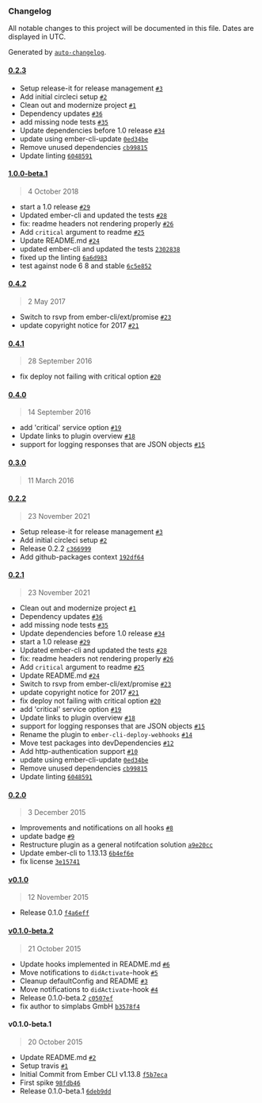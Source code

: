 ### Changelog

All notable changes to this project will be documented in this file. Dates are displayed in UTC.

Generated by [`auto-changelog`](https://github.com/CookPete/auto-changelog).

#### [0.2.3](https://github.com/Latermedia/ember-cli-deploy-hooks/compare/1.0.0-beta.1...0.2.3)

- Setup release-it for release management [`#3`](https://github.com/Latermedia/ember-cli-deploy-hooks/pull/3)
- Add initial circleci setup [`#2`](https://github.com/Latermedia/ember-cli-deploy-hooks/pull/2)
- Clean out and modernize project [`#1`](https://github.com/Latermedia/ember-cli-deploy-hooks/pull/1)
- Dependency updates [`#36`](https://github.com/Latermedia/ember-cli-deploy-hooks/pull/36)
- add missing node tests [`#35`](https://github.com/Latermedia/ember-cli-deploy-hooks/pull/35)
- Update dependencies before 1.0 release [`#34`](https://github.com/Latermedia/ember-cli-deploy-hooks/pull/34)
- update using ember-cli-update [`0ed34be`](https://github.com/Latermedia/ember-cli-deploy-hooks/commit/0ed34be9125feb136e8b4af14912658ae57d16ca)
- Remove unused dependencies [`cb99815`](https://github.com/Latermedia/ember-cli-deploy-hooks/commit/cb99815b5b4ba564dff157aad4ccb9763f3aff08)
- Update linting [`6048591`](https://github.com/Latermedia/ember-cli-deploy-hooks/commit/6048591f4be82215bfe0e77455c21a3a5e0cafcf)

#### [1.0.0-beta.1](https://github.com/Latermedia/ember-cli-deploy-hooks/compare/0.4.2...1.0.0-beta.1)

> 4 October 2018

- start a 1.0 release [`#29`](https://github.com/Latermedia/ember-cli-deploy-hooks/pull/29)
- Updated ember-cli and updated the tests [`#28`](https://github.com/Latermedia/ember-cli-deploy-hooks/pull/28)
- fix: readme headers not rendering properly [`#26`](https://github.com/Latermedia/ember-cli-deploy-hooks/pull/26)
- Add `critical` argument to readme [`#25`](https://github.com/Latermedia/ember-cli-deploy-hooks/pull/25)
- Update README.md [`#24`](https://github.com/Latermedia/ember-cli-deploy-hooks/pull/24)
- updated ember-cli and updated the tests [`2302838`](https://github.com/Latermedia/ember-cli-deploy-hooks/commit/2302838d0d41132b411178c4bb815eaecef58dd1)
- fixed up the linting [`6a6d983`](https://github.com/Latermedia/ember-cli-deploy-hooks/commit/6a6d9830fdd93e660fe406d3e0b66b32d63e69eb)
- test against node 6 8 and stable [`6c5e852`](https://github.com/Latermedia/ember-cli-deploy-hooks/commit/6c5e852616fca921c7bc62e0d348b68f101a7a53)

#### [0.4.2](https://github.com/Latermedia/ember-cli-deploy-hooks/compare/0.4.1...0.4.2)

> 2 May 2017

- Switch to rsvp from ember-cli/ext/promise [`#23`](https://github.com/Latermedia/ember-cli-deploy-hooks/pull/23)
- update copyright notice for 2017 [`#21`](https://github.com/Latermedia/ember-cli-deploy-hooks/pull/21)

#### [0.4.1](https://github.com/Latermedia/ember-cli-deploy-hooks/compare/0.4.0...0.4.1)

> 28 September 2016

- fix deploy not failing with critical option [`#20`](https://github.com/Latermedia/ember-cli-deploy-hooks/pull/20)

#### [0.4.0](https://github.com/Latermedia/ember-cli-deploy-hooks/compare/0.3.0...0.4.0)

> 14 September 2016

- add 'critical' service  option [`#19`](https://github.com/Latermedia/ember-cli-deploy-hooks/pull/19)
- Update links to plugin overview [`#18`](https://github.com/Latermedia/ember-cli-deploy-hooks/pull/18)
- support for logging responses that are JSON objects [`#15`](https://github.com/Latermedia/ember-cli-deploy-hooks/pull/15)

#### [0.3.0](https://github.com/Latermedia/ember-cli-deploy-hooks/compare/0.2.2...0.3.0)

> 11 March 2016

#### [0.2.2](https://github.com/Latermedia/ember-cli-deploy-hooks/compare/0.2.1...0.2.2)

> 23 November 2021

- Setup release-it for release management [`#3`](https://github.com/Latermedia/ember-cli-deploy-hooks/pull/3)
- Add initial circleci setup [`#2`](https://github.com/Latermedia/ember-cli-deploy-hooks/pull/2)
- Release 0.2.2 [`c366999`](https://github.com/Latermedia/ember-cli-deploy-hooks/commit/c366999c17d280425982dee398b4c9b1962ed642)
- Add github-packages context [`192df64`](https://github.com/Latermedia/ember-cli-deploy-hooks/commit/192df648f19699361f6e7de980afea508098af17)

#### [0.2.1](https://github.com/Latermedia/ember-cli-deploy-hooks/compare/0.2.0...0.2.1)

> 23 November 2021

- Clean out and modernize project [`#1`](https://github.com/Latermedia/ember-cli-deploy-hooks/pull/1)
- Dependency updates [`#36`](https://github.com/Latermedia/ember-cli-deploy-hooks/pull/36)
- add missing node tests [`#35`](https://github.com/Latermedia/ember-cli-deploy-hooks/pull/35)
- Update dependencies before 1.0 release [`#34`](https://github.com/Latermedia/ember-cli-deploy-hooks/pull/34)
- start a 1.0 release [`#29`](https://github.com/Latermedia/ember-cli-deploy-hooks/pull/29)
- Updated ember-cli and updated the tests [`#28`](https://github.com/Latermedia/ember-cli-deploy-hooks/pull/28)
- fix: readme headers not rendering properly [`#26`](https://github.com/Latermedia/ember-cli-deploy-hooks/pull/26)
- Add `critical` argument to readme [`#25`](https://github.com/Latermedia/ember-cli-deploy-hooks/pull/25)
- Update README.md [`#24`](https://github.com/Latermedia/ember-cli-deploy-hooks/pull/24)
- Switch to rsvp from ember-cli/ext/promise [`#23`](https://github.com/Latermedia/ember-cli-deploy-hooks/pull/23)
- update copyright notice for 2017 [`#21`](https://github.com/Latermedia/ember-cli-deploy-hooks/pull/21)
- fix deploy not failing with critical option [`#20`](https://github.com/Latermedia/ember-cli-deploy-hooks/pull/20)
- add 'critical' service  option [`#19`](https://github.com/Latermedia/ember-cli-deploy-hooks/pull/19)
- Update links to plugin overview [`#18`](https://github.com/Latermedia/ember-cli-deploy-hooks/pull/18)
- support for logging responses that are JSON objects [`#15`](https://github.com/Latermedia/ember-cli-deploy-hooks/pull/15)
- Rename the plugin to `ember-cli-deploy-webhooks` [`#14`](https://github.com/Latermedia/ember-cli-deploy-hooks/pull/14)
- Move test packages into devDependencies [`#12`](https://github.com/Latermedia/ember-cli-deploy-hooks/pull/12)
- Add http-authentication support [`#10`](https://github.com/Latermedia/ember-cli-deploy-hooks/pull/10)
- update using ember-cli-update [`0ed34be`](https://github.com/Latermedia/ember-cli-deploy-hooks/commit/0ed34be9125feb136e8b4af14912658ae57d16ca)
- Remove unused dependencies [`cb99815`](https://github.com/Latermedia/ember-cli-deploy-hooks/commit/cb99815b5b4ba564dff157aad4ccb9763f3aff08)
- Update linting [`6048591`](https://github.com/Latermedia/ember-cli-deploy-hooks/commit/6048591f4be82215bfe0e77455c21a3a5e0cafcf)

#### [0.2.0](https://github.com/Latermedia/ember-cli-deploy-hooks/compare/v0.1.0...0.2.0)

> 3 December 2015

- Improvements and notifications on all hooks [`#8`](https://github.com/Latermedia/ember-cli-deploy-hooks/pull/8)
- update badge [`#9`](https://github.com/Latermedia/ember-cli-deploy-hooks/pull/9)
- Restructure plugin as a general notifcation solution [`a9e20cc`](https://github.com/Latermedia/ember-cli-deploy-hooks/commit/a9e20cc921d5d9742f02818c9632093db19454ce)
- Update ember-cli to 1.13.13 [`6b4ef6e`](https://github.com/Latermedia/ember-cli-deploy-hooks/commit/6b4ef6e05fa5916127c4597745657487a76b2990)
- fix license [`3e15741`](https://github.com/Latermedia/ember-cli-deploy-hooks/commit/3e15741505218c3778be6f2000f0a8f11ba4cba4)

#### [v0.1.0](https://github.com/Latermedia/ember-cli-deploy-hooks/compare/v0.1.0-beta.2...v0.1.0)

> 12 November 2015

- Release 0.1.0 [`f4a6eff`](https://github.com/Latermedia/ember-cli-deploy-hooks/commit/f4a6effca976da5de97e6f4e2bf8c3bff0289d60)

#### [v0.1.0-beta.2](https://github.com/Latermedia/ember-cli-deploy-hooks/compare/v0.1.0-beta.1...v0.1.0-beta.2)

> 21 October 2015

- Update hooks implemented in README.md [`#6`](https://github.com/Latermedia/ember-cli-deploy-hooks/pull/6)
- Move notifications to `didActivate`-hook [`#5`](https://github.com/Latermedia/ember-cli-deploy-hooks/pull/5)
- Cleanup defaultConfig and README [`#3`](https://github.com/Latermedia/ember-cli-deploy-hooks/pull/3)
- Move notifications to `didActivate`-hook [`#4`](https://github.com/Latermedia/ember-cli-deploy-hooks/issues/4)
- Release 0.1.0-beta.2 [`c0507ef`](https://github.com/Latermedia/ember-cli-deploy-hooks/commit/c0507efe4f43a603cf2dac081618abe2d60f1f13)
- fix author to simplabs GmbH [`b3578f4`](https://github.com/Latermedia/ember-cli-deploy-hooks/commit/b3578f4832f916d04e33c00c4d8402cbe3abe0f3)

#### v0.1.0-beta.1

> 20 October 2015

- Update README.md [`#2`](https://github.com/Latermedia/ember-cli-deploy-hooks/pull/2)
- Setup travis [`#1`](https://github.com/Latermedia/ember-cli-deploy-hooks/pull/1)
- Initial Commit from Ember CLI v1.13.8 [`f5b7eca`](https://github.com/Latermedia/ember-cli-deploy-hooks/commit/f5b7eca46110daaedcdbf7ce859a0c0e35b76a80)
- First spike [`98fdb46`](https://github.com/Latermedia/ember-cli-deploy-hooks/commit/98fdb4630044c413e45f1ebb61960db2fa988fdb)
- Release 0.1.0-beta.1 [`6deb9dd`](https://github.com/Latermedia/ember-cli-deploy-hooks/commit/6deb9dd72fe948477030b78dc2f7c772cf1a8590)
